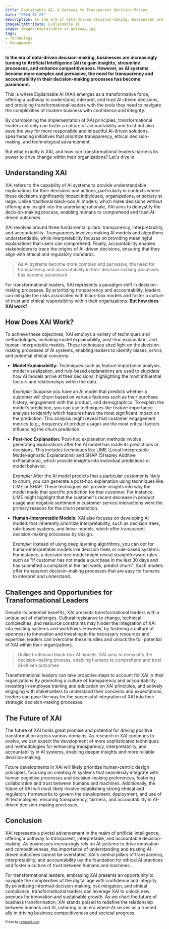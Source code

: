 ```yaml
---
title: Explainable AI, A Gateway to Transparent Decision-Making 
date: "2024-02-21"
description: In the era of data-driven decision-making, businesses are increasingly turning to Artificial Intelligence (AI) to gain insights, streamline processes, and enhance competitiveness. However, as AI systems become more complex and pervasive, the need for transparency and accountability in their decision-making processes has become paramount. 
imageAltAttribute: Explainable AI
image: images/explainable-ai-gateway.jpg
tags:
- Technology
- Management
---
```


**In the era of data-driven decision-making, businesses are increasingly turning to Artificial Intelligence (AI) to gain insights, streamline processes, and enhance competitiveness. However, as AI systems become more complex and pervasive, the need for transparency and accountability in their decision-making processes has become paramount.**

This is where Explainable AI (XAI) emerges as a transformative force, offering a pathway to understand, interpret, and trust AI-driven decisions, and providing transformational leaders with the tools they need to navigate the complexities of modern business with confidence and integrity.

By championing the implementation of XAI principles, transformational leaders not only can foster a culture of accountability and trust but also pave the way for more responsible and impactful AI-driven solutions, spearheading initiatives that prioritize transparency, ethical decision-making, and technological advancement.

But what exactly is XAI, and how can transformational leaders harness its power to drive change within their organizations? Let's dive in.

## Understanding XAI

XAI refers to the capability of AI systems to provide understandable explanations for their decisions and actions, particularly in contexts where these decisions significantly impact individuals, organizations, or society at large. Unlike traditional black-box AI models, which make decisions without offering any insight into the underlying rationale, XAI aims to demystify the decision-making process, enabling humans to comprehend and trust AI-driven outcomes.

XAI revolves around three fundamental pillars: transparency, interpretability, and accountability. Transparency involves making AI models and algorithms understandable, while interpretability focuses on providing meaningful explanations that users can comprehend. Finally, accountability enables stakeholders to trace the origins of AI-driven decisions, ensuring that they align with ethical and regulatory standards.

> As AI systems become more complex and pervasive, the need for transparency and accountability in their decision-making processes has become paramount

For transformational leaders, XAI represents a paradigm shift in decision-making processes. By prioritizing transparency and accountability, leaders can mitigate the risks associated with black-box models and foster a culture of trust and ethical responsibility within their organizations. **But how does XAI work?**

## How Does XAI Work?

To achieve these objectives, XAI employs a variety of techniques and methodologies, including model explainability, post-hoc explanation, and human-interpretable models. These techniques shed light on the decision-making processes of AI systems, enabling leaders to identify biases, errors, and potential ethical concerns.

-   **Model Explainability:** Techniques such as feature importance analysis, model visualization, and rule-based explanations are used to elucidate how AI models arrive at their decisions, highlighting the most influential factors and relationships within the data.

    *Example:* Suppose you have an AI model that predicts whether a customer will churn based on various features such as their purchase history, engagement with the product, and demographics. To explain the model's prediction, you can use techniques like feature importance analysis to identify which features have the most significant impact on the prediction. This analysis might reveal that customer engagement metrics (e.g., frequency of product usage) are the most critical factors influencing the churn prediction.

-   **Post-hoc Explanation:** Post-hoc explanation methods involve generating explanations after the AI model has made its predictions or decisions. This includes techniques like LIME (Local Interpretable Model-agnostic Explanations) and SHAP (SHapley Additive exPlanations), which provide insights into individual predictions or model behavior.

    *Example:* After the AI model predicts that a particular customer is likely to churn, you can generate a post-hoc explanation using techniques like LIME or SHAP. These techniques will provide insights into why the model made that specific prediction for that customer. For instance, LIME might highlight that the customer's recent decrease in product usage and negative sentiment in customer service interactions were the primary reasons for the churn prediction.

-   **Human-Interpretable Models:** XAI also focuses on developing AI models that inherently prioritize interpretability, such as decision trees, rule-based systems, and linear models, which offer transparent decision-making processes by design.

    *Example:* Instead of using deep learning algorithms, you can opt for human-interpretable models like decision trees or rule-based systems. For instance, a decision tree model might reveal straightforward rules such as "If customer has not made a purchase in the last 30 days and has submitted a complaint in the last week, predict churn". Such models offer transparent decision-making processes that are easy for humans to interpret and understand.

## Challenges and Opportunities for Transformational Leaders

Despite its potential benefits, XAI presents transformational leaders with a unique set of challenges. Cultural resistance to change, technical complexities, and resource constraints may hinder the integration of XAI into existing systems and workflows. However, by fostering a culture of openness to innovation and investing in the necessary resources and expertise, leaders can overcome these hurdles and unlock the full potential of XAI within their organizations.

> Unlike traditional black-box AI models, XAI aims to demystify the decision-making process, enabling humans to comprehend and trust AI-driven outcomes

Transformational leaders can take proactive steps to account for XAI in their organizations.By promoting a culture of transparency and accountability, investing in employee training and education on XAI principles, and actively engaging with stakeholders to understand their concerns and expectations, leaders can pave the way for the successful integration of XAI into their strategic decision-making processes.

## The Future of XAI

The future of XAI holds great promise and potential for driving positive transformation across various domains. As research in XAI continues to evolve, we can expect the development of more sophisticated techniques and methodologies for enhancing transparency, interpretability, and accountability in AI systems, enabling deeper insights and more reliable decision-making.

Future developments in XAI will likely prioritize human-centric design principles, focusing on creating AI systems that seamlessly integrate with human cognitive processes and decision-making preferences, fostering collaboration and trust between humans and machines. Additionally, the future of XAI will most likely involve establishing strong ethical and regulatory frameworks to govern the development, deployment, and use of AI technologies, ensuring transparency, fairness, and accountability in AI-driven decision-making processes.

## Conclusion

XAI represents a pivotal advancement in the realm of artificial intelligence, offering a pathway to transparent, interpretable, and accountable decision-making. As businesses increasingly rely on AI systems to drive innovation and competitiveness, the importance of understanding and trusting AI-driven outcomes cannot be overstated. XAI's central pillars of transparency, interpretability, and accountability lay the foundation for ethical AI practices and foster a culture of trust between humans and machines.

For transformational leaders, embracing XAI presents an opportunity to navigate the complexities of the digital age with confidence and integrity. By prioritizing informed decision-making, risk mitigation, and ethical compliance, transformational leaders can leverage XAI to unlock new avenues for innovation and sustainable growth. As we chart the future of business transformation, XAI stands poised to redefine the relationship between humans and AI, ushering in an era where AI serves as a trusted ally in driving business competitiveness and societal progress.

<p style= "font-size:10px;">Photo by <a href="https://www.freepik.es/foto-gratis/tecnologia-fondo-toque-humano-nueva-version-moderna-creacion-adan_17851045.htm#fromView=search&page=1&position=2&uuid=5beba50a-89c4-421c-9994-61b00ea4483d" target="_blank">rawpixel.com</a></p>
